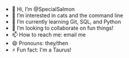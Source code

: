- 👋 Hi, I’m @SpecialSalmon
- 👀 I’m interested in cats and the command line
- 🌱 I’m currently learning Git, SQL, and Python
- 💞️ I’m looking to collaborate on fun things!
- 📫 How to reach me: email me
- 😄 Pronouns: they/then
- ⚡ Fun fact: I'm a Taurus!

<!---
SpecialSalmon/SpecialSalmon is a ✨ special ✨ repository because its `README.md` (this file) appears on your GitHub profile.
You can click the Preview link to take a look at your changes.
--->
